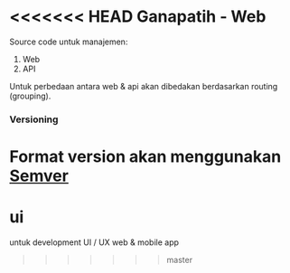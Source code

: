 <<<<<<< HEAD
Ganapatih - Web
===============

Source code untuk manajemen:

1. Web
2. API

Untuk perbedaan antara web & api akan dibedakan berdasarkan routing (grouping).

### Versioning

Format version akan menggunakan [Semver](http://semver.org)
=======
ui
==

untuk development UI / UX web &amp; mobile app
>>>>>>> master
